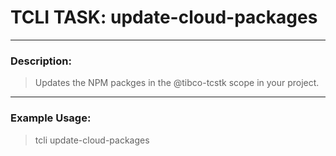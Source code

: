 # TCLI TASK: update-cloud-packages

---
### Description:
> Updates the NPM packges in the @tibco-tcstk scope in your project.

---
### Example Usage:
> tcli update-cloud-packages
